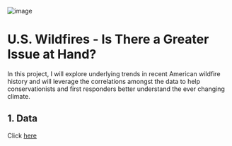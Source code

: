 ![image](https://github.com/jackpaddock/Springboard-Data-Science-Boot-Camp/assets/129892021/129c58e6-8d15-4d8c-becd-0e5531ea278a)

# U.S. Wildfires - Is There a Greater Issue at Hand?

In this project, I will explore underlying trends in recent American wildfire history and will leverage the correlations amongst the data to help conservationists and first responders better understand the ever changing climate.

## 1. Data
Click [here](https://www.kaggle.com/datasets/kkhandekar/total-wildfires-acres-affected-1983-2020?resource=download)
